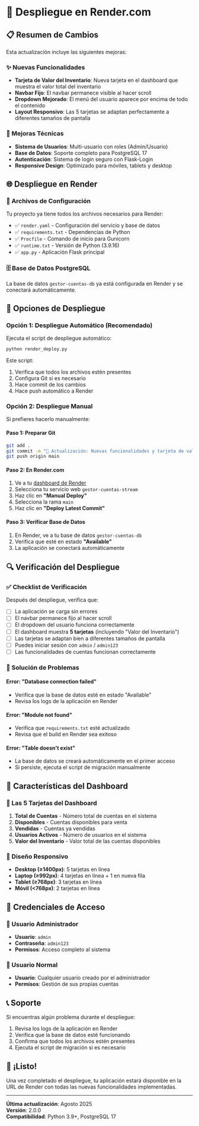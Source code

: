 # 🚀 Despliegue en Render.com

## 📋 Resumen de Cambios

Esta actualización incluye las siguientes mejoras:

### ✨ Nuevas Funcionalidades
- **Tarjeta de Valor del Inventario**: Nueva tarjeta en el dashboard que muestra el valor total del inventario
- **Navbar Fijo**: El navbar permanece visible al hacer scroll
- **Dropdown Mejorado**: El menú del usuario aparece por encima de todo el contenido
- **Layout Responsivo**: Las 5 tarjetas se adaptan perfectamente a diferentes tamaños de pantalla

### 🔧 Mejoras Técnicas
- **Sistema de Usuarios**: Multi-usuario con roles (Admin/Usuario)
- **Base de Datos**: Soporte completo para PostgreSQL 17
- **Autenticación**: Sistema de login seguro con Flask-Login
- **Responsive Design**: Optimizado para móviles, tablets y desktop

## 🌐 Despliegue en Render

### 📁 Archivos de Configuración

Tu proyecto ya tiene todos los archivos necesarios para Render:

- ✅ `render.yaml` - Configuración del servicio y base de datos
- ✅ `requirements.txt` - Dependencias de Python
- ✅ `Procfile` - Comando de inicio para Gunicorn
- ✅ `runtime.txt` - Versión de Python (3.9.16)
- ✅ `app.py` - Aplicación Flask principal

### 🗄️ Base de Datos PostgreSQL

La base de datos `gestor-cuentas-db` ya está configurada en Render y se conectará automáticamente.

## 🚀 Opciones de Despliegue

### Opción 1: Despliegue Automático (Recomendado)

Ejecuta el script de despliegue automático:

```bash
python render_deploy.py
```

Este script:
1. Verifica que todos los archivos estén presentes
2. Configura Git si es necesario
3. Hace commit de los cambios
4. Hace push automático a Render

### Opción 2: Despliegue Manual

Si prefieres hacerlo manualmente:

#### Paso 1: Preparar Git
```bash
git add .
git commit -m "🚀 Actualización: Nuevas funcionalidades y tarjeta de valor del inventario"
git push origin main
```

#### Paso 2: En Render.com
1. Ve a tu [dashboard de Render](https://dashboard.render.com)
2. Selecciona tu servicio web `gestor-cuentas-stream`
3. Haz clic en **"Manual Deploy"**
4. Selecciona la rama `main`
5. Haz clic en **"Deploy Latest Commit"**

#### Paso 3: Verificar Base de Datos
1. En Render, ve a tu base de datos `gestor-cuentas-db`
2. Verifica que esté en estado **"Available"**
3. La aplicación se conectará automáticamente

## 🔍 Verificación del Despliegue

### ✅ Checklist de Verificación

Después del despliegue, verifica que:

- [ ] La aplicación se carga sin errores
- [ ] El navbar permanece fijo al hacer scroll
- [ ] El dropdown del usuario funciona correctamente
- [ ] El dashboard muestra **5 tarjetas** (incluyendo "Valor del Inventario")
- [ ] Las tarjetas se adaptan bien a diferentes tamaños de pantalla
- [ ] Puedes iniciar sesión con `admin` / `admin123`
- [ ] Las funcionalidades de cuentas funcionan correctamente

### 🐛 Solución de Problemas

#### Error: "Database connection failed"
- Verifica que la base de datos esté en estado "Available"
- Revisa los logs de la aplicación en Render

#### Error: "Module not found"
- Verifica que `requirements.txt` esté actualizado
- Revisa que el build en Render sea exitoso

#### Error: "Table doesn't exist"
- La base de datos se creará automáticamente en el primer acceso
- Si persiste, ejecuta el script de migración manualmente

## 📱 Características del Dashboard

### 🎯 Las 5 Tarjetas del Dashboard

1. **Total de Cuentas** - Número total de cuentas en el sistema
2. **Disponibles** - Cuentas disponibles para venta
3. **Vendidas** - Cuentas ya vendidas
4. **Usuarios Activos** - Número de usuarios en el sistema
5. **Valor del Inventario** - Valor total de las cuentas disponibles

### 🎨 Diseño Responsivo

- **Desktop (≥1400px)**: 5 tarjetas en línea
- **Laptop (≥992px)**: 4 tarjetas en línea + 1 en nueva fila
- **Tablet (≥768px)**: 3 tarjetas en línea
- **Móvil (<768px)**: 2 tarjetas en línea

## 🔐 Credenciales de Acceso

### 👑 Usuario Administrador
- **Usuario**: `admin`
- **Contraseña**: `admin123`
- **Permisos**: Acceso completo al sistema

### 👤 Usuario Normal
- **Usuario**: Cualquier usuario creado por el administrador
- **Permisos**: Gestión de sus propias cuentas

## 📞 Soporte

Si encuentras algún problema durante el despliegue:

1. Revisa los logs de la aplicación en Render
2. Verifica que la base de datos esté funcionando
3. Confirma que todos los archivos estén presentes
4. Ejecuta el script de migración si es necesario

## 🎉 ¡Listo!

Una vez completado el despliegue, tu aplicación estará disponible en la URL de Render con todas las nuevas funcionalidades implementadas.

---

**Última actualización**: Agosto 2025  
**Versión**: 2.0.0  
**Compatibilidad**: Python 3.9+, PostgreSQL 17
